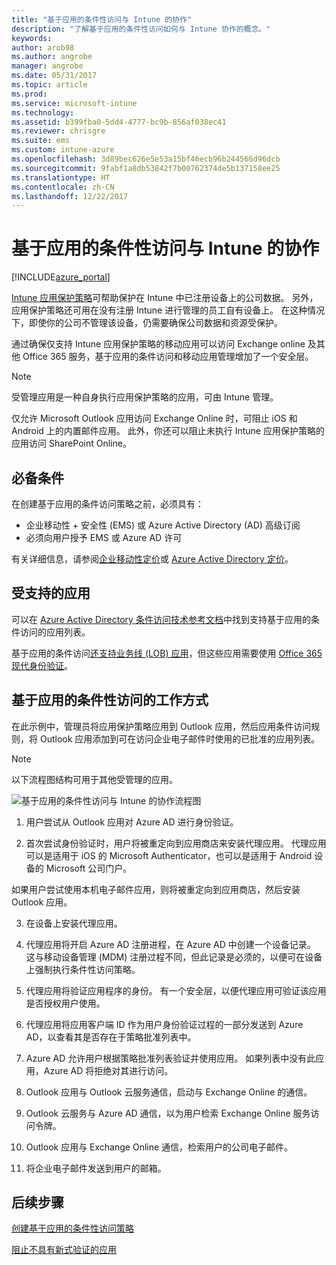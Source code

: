 ```yaml
---
title: "基于应用的条件性访问与 Intune 的协作"
description: "了解基于应用的条件性访问如何与 Intune 协作的概念。"
keywords: 
author: arob98
ms.author: angrobe
manager: angrobe
ms.date: 05/31/2017
ms.topic: article
ms.prod: 
ms.service: microsoft-intune
ms.technology: 
ms.assetid: b399fba0-5dd4-4777-bc9b-856af038ec41
ms.reviewer: chrisgre
ms.suite: ems
ms.custom: intune-azure
ms.openlocfilehash: 3d89bec626e5e53a15bf46ecb96b244566d96dcb
ms.sourcegitcommit: 9fabf1a8db53842f7b00762374de5b137158ee25
ms.translationtype: HT
ms.contentlocale: zh-CN
ms.lasthandoff: 12/22/2017
---
```

# <a name="app-based-conditional-access-with-intune"></a>基于应用的条件性访问与 Intune 的协作

[!INCLUDE[azure_portal](./includes/azure_portal.md)]

[Intune 应用保护策略](app-protection-policy.md)可帮助保护在 Intune 中已注册设备上的公司数据。 另外，应用保护策略还可用在没有注册 Intune 进行管理的员工自有设备上。 在这种情况下，即使你的公司不管理该设备，仍需要确保公司数据和资源受保护。

通过确保仅支持 Intune 应用保护策略的移动应用可以访问 Exchange online 及其他 Office 365 服务，基于应用的条件访问和移动应用管理增加了一个安全层。

> [!NOTE]
> 受管理应用是一种自身执行应用保护策略的应用，可由 Intune 管理。

仅允许 Microsoft Outlook 应用访问 Exchange Online 时，可阻止 iOS 和 Android 上的内置邮件应用。 此外，你还可以阻止未执行 Intune 应用保护策略的应用访问 SharePoint Online。

## <a name="prerequisites"></a>必备条件
在创建基于应用的条件访问策略之前，必须具有：

- 企业移动性 + 安全性 (EMS) 或 Azure Active Directory (AD) 高级订阅
- 必须向用户授予 EMS 或 Azure AD 许可

有关详细信息，请参阅[企业移动性定价](https://www.microsoft.com/cloud-platform/enterprise-mobility-pricing)或 [Azure Active Directory 定价](https://azure.microsoft.com/pricing/details/active-directory/)。

## <a name="supported-apps"></a>受支持的应用

可以在 [Azure Active Directory 条件访问技术参考文档](https://docs.microsoft.com/azure/active-directory/active-directory-conditional-access-technical-reference)中找到支持基于应用的条件访问的应用列表。

基于应用的条件访问[还支持业务线 (LOB) 应用](https://docs.microsoft.com/intune-classic/deploy-use/block-apps-with-no-modern-authentication)，但这些应用需要使用 [Office 365 现代身份验证](https://support.office.com/article/Using-Office-365-modern-authentication-with-Office-clients-776c0036-66fd-41cb-8928-5495c0f9168a)。

## <a name="how-app-based-conditional-access-works"></a>基于应用的条件性访问的工作方式

在此示例中，管理员将应用保护策略应用到 Outlook 应用，然后应用条件访问规则，将 Outlook 应用添加到可在访问企业电子邮件时使用的已批准的应用列表。

> [!NOTE]
> 以下流程图结构可用于其他受管理的应用。

![基于应用的条件性访问与 Intune 的协作流程图](./media/ca-intune-common-ways-3.png)

1.  用户尝试从 Outlook 应用对 Azure AD 进行身份验证。

2.  首次尝试身份验证时，用户将被重定向到应用商店来安装代理应用。 代理应用可以是适用于 iOS 的 Microsoft Authenticator，也可以是适用于 Android 设备的 Microsoft 公司门户。

 如果用户尝试使用本机电子邮件应用，则将被重定向到应用商店，然后安装 Outlook 应用。

3.  在设备上安装代理应用。

4.  代理应用将开启 Azure AD 注册进程，在 Azure AD 中创建一个设备记录。 这与移动设备管理 (MDM) 注册过程不同，但此记录是必须的，以便可在设备上强制执行条件性访问策略。

5.  代理应用将验证应用程序的身份。 有一个安全层，以便代理应用可验证该应用是否授权用户使用。

6.  代理应用将应用客户端 ID 作为用户身份验证过程的一部分发送到 Azure AD，以查看其是否存在于策略批准列表中。

7.  Azure AD 允许用户根据策略批准列表验证并使用应用。 如果列表中没有此应用，Azure AD 将拒绝对其进行访问。

8.  Outlook 应用与 Outlook 云服务通信，启动与 Exchange Online 的通信。

9.  Outlook 云服务与 Azure AD 通信，以为用户检索 Exchange Online 服务访问令牌。

10.  Outlook 应用与 Exchange Online 通信，检索用户的公司电子邮件。

11.  将企业电子邮件发送到用户的邮箱。

## <a name="next-steps"></a>后续步骤
[创建基于应用的条件性访问策略](app-based-conditional-access-intune-create.md)

[阻止不具有新式验证的应用](app-modern-authentication-block.md)
